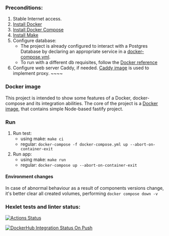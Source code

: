 ### Preconditions:
1. Stable Internet access.
2. [Install Docker](https://docs.docker.com/get-docker/)
3. [Install Docker Compose](https://github.com/docker/compose)
4. [Install Make](https://github.com/wkusnierczyk/make)
5. Configure database:
    - The project is already configured to interact with a Postgres Database by declaring an appropriate service in a [docker-compose.yml](./docker-compose.yml).
    - To run with a different db requisites, follow the [Docker reference](https://hub.docker.com/_/postgres)
6. Configure web server Caddy, if needed. 
   [Caddy image](https://hub.docker.com/_/caddy?tab=description) is used to implement proxy. ~~~~

### Docker image
This project is intended to show some features of a Docker, docker-compose and its integration abilities. 
The core of the project is a [Docker image](https://hub.docker.com/r/yura2201/devops-for-programmers-project-74/tags), that contains simple Node-based fastify project.  

### Run
1. Run test:
   - using make:
   ``make ci``
   - regular:
   ``docker-compose -f docker-compose.yml up --abort-on-container-exit``
2. Run app:
   - using make:
   ``make run``
   - regular:
   ``docker-compose up --abort-on-container-exit``
   
#### Environment changes
In case of abnormal behaviour as a result of components versions change, it's better clear all created volumes, performing ``docker compose down -v``

### Hexlet tests and linter status:
[![Actions Status](https://github.com/yura2201/devops-for-programmers-project-74/actions/workflows/hexlet-check.yml/badge.svg)](https://github.com/yura2201/devops-for-programmers-project-74/actions)

[![DockerHub Integration Status On Push](https://github.com/yura2201/devops-for-programmers-project-74/actions/workflows/push.yml/badge.svg?event=push)](https://github.com/yura2201/devops-for-programmers-project-74/actions)